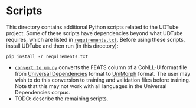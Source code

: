 # Scripts

This directory contains additional Python scripts related to the UDTube project.
Some of these scripts have dependencies beyond what UDTube requires, which are
listed in [`requirements.txt`](requirements.txt). Before using these scripts,
install UDTube and then run (in this directory):

    pip install -r requirements.txt

-   [`convert_to_um.py`](convert_to_um.py) converts the FEATS column of a
    CoNLL-U format file from [Universal
    Dependencies](https://universaldependencies.org/u/feat/index.html) format to
    [UniMorph](https://unimorph.github.io/schema/) format. The user may wish to
    do this conversion to training and validation files before training. Note
    that this may not work with all languages in the Universal Dependencies
    corpus.
-   TODO: describe the remaining scripts.
